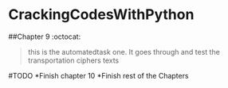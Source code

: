 # CrackingCodesWithPython
##Chapter 9 :octocat: 

>this is the automatedtask one. It goes through and test the transportation ciphers texts

#TODO
*Finish chapter 10
*Finish rest of the Chapters

